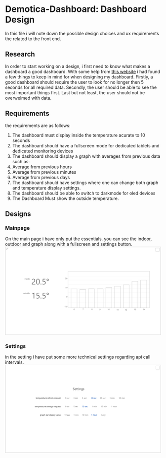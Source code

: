 # Demotica-Dashboard: Dashboard Design
In this file i will note down the possible design choices and ux requirements the related to the front end.

## Research
In order to start working on a design, i first need to know what makes a dashboard a good dashboard. 
With some help from [this website](https://www.eleken.co/blog-posts/dashboard-design-examples-that-catch-the-eye) i had found a few things to keep in mind for when designing my dashboard.
Firstly, a good dashboard should require the user to look for no longer then 5 seconds for all required data.
Secondly, the user should be able to see the most important things first.
Last but not least, the user should not be overwelmed with data.

## Requirements
the requirements are as follows:
1. The dashboard must display inside the temperature acurate to 10 seconds
2. The dashboard should have a fullscreen mode for dedicated tablets and dedicated monitoring devices
3. The dashboard should display a graph with averages from previous data such as:
  1. Average from previous hours 
  2. Average from previous minutes
  3. Average from previous days
4. The dashboard should have settings where one can change both graph and temperature display settings.
5. The dashboard should be able to switch to darkmode for oled devices
6. The Dashboard Must show the outside temperature.

## Designs
### Mainpage
On the main page i have only put the essentials. you can see the indoor, outdoor and graph along with a fullscreen and settings button.
![dashboard-pc.png](https://github.com/Rudolfisky/Demotica_Dashboard-Info/blob/main/Media/dashboard-pc.png?raw=true)
### Settings
in the setting i have put some more technical settings regarding api call intervals.
![settings-pc.png](https://github.com/Rudolfisky/Demotica_Dashboard-Info/blob/main/Media/settings-pc.png?raw=true)
